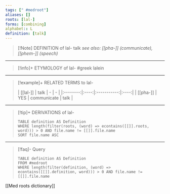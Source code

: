 ```yaml
---
tags: [" #medroot"]
aliases: []
roots: [lal-]
forms: [combining]
alphabet:: L
definition: [talk]
---
```

>[!Note] DEFINITION of lal-
>talk
>*see also: [[pha-]] (communicate), [[phem-]] (speech)*
_____
>[!info]+ ETYMOLOGY of lal-
>#greek lalein
_____
>[!example]+ RELATED TERMS to lal-
>
>| [[lal-]] | talk |      -      |  -   |
|:--------:|:----:|:-----------:|:----:|
| [[pha-]] | YES  | communicate | talk |
_____
>[!tip]+ DERIVATIONS of lal-
>```dataview
>TABLE definition AS Definition 
>WHERE length(filter(roots, (word) => econtains([[]].roots, word))) > 0 AND file.name != [[]].file.name
>SORT file.name ASC
>```
___
>[!faq]- Query
>
>```dataview
>TABLE definition AS Definition
>FROM #medroot
>WHERE length(filter(definition, (word) => econtains([[]].definition, word))) > 0 AND file.name != [[]].file.name
>```

[[Med roots dictionary]]